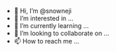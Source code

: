 - 👋 Hi, I’m @snowneji
- 👀 I’m interested in ...
- 🌱 I’m currently learning ...
- 💞️ I’m looking to collaborate on ...
- 📫 How to reach me ...

<!---
snowneji/snowneji is a ✨ special ✨ repository because its `README.md` (this file) appears on your GitHub profile.
You can click the Preview link to take a look at your changes.
--->
